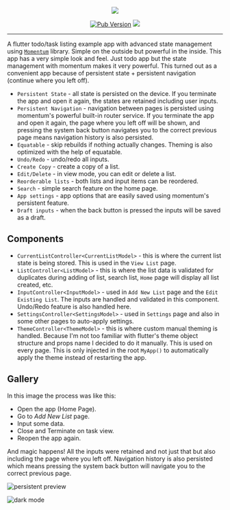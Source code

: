 <p align="center"><img src="https://i.imgur.com/DjzgZbB.png"></p>
<p align="center">
<a href="https://pub.dev/packages/momentum" target="_blank"><img src="https://img.shields.io/pub/v/momentum" alt="Pub Version" /></a>
<a href="https://codemagic.io/apps/5ee250e7c2d47368630a87ea/5ee2546c10f7b765a8b3f636/latest_build" target="_blank"><img src="https://api.codemagic.io/apps/5ee250e7c2d47368630a87ea/5ee2546c10f7b765a8b3f636/status_badge.svg"></a>
</p>

---

A flutter todo/task listing example app with advanced state management using [`Momentum`](https://pub.dev/packages/momentum) library. Simple on the outside but powerful in the inside. This app has a very simple look and feel. Just todo app but the state management with momentum makes it very powerful. This turned out as a convenient app because of persistent state + persistent navigation (continue where you left off).

- `Persistent State` - all state is persisted on the device. If you terminate the app and open it again, the states are retained including user inputs.
- `Persistent Navigation` - navigation between pages is persisted using momentum's powerful built-in router service. If you terminate the app and open it again, the page where you left off will be shown, and pressing the system back button navigates you to the correct previous page means navigation history is also persisted.
- `Equatable` - skip rebuilds if nothing actually changes. Theming is also optimized with the help of equatable.
- `Undo/Redo` - undo/redo all inputs.
- `Create Copy` - create a copy of a list.
- `Edit/Delete` - in view mode, you can edit or delete a list.
- `Reorderable lists` - both lists and input items can be reordered. 
- `Search` - simple search feature on the home page.
- `App settings` - app options that are easily saved using momentum's persistent feature.
- `Draft inputs` - when the back button is pressed the inputs will be saved as a draft.


## Components
- `CurrentListController<CurrentListModel>` - this is where the current list state is being stored. This is used in the `View List` page.
- `ListController<ListModel>` - this is where the list data is validated for duplicates during adding of list, search list, `Home` page will display all list created, etc.
- `InputController<InputModel>` - used in `Add New List` page and the `Edit Existing List`. The inputs are handled and validated in this component. Undo/Redo feature is also handled here.
- `SettingsController<SettingsModel>` - used in `Settings` page and also in some other pages to auto-apply settings.
- `ThemeController<ThemeModel>` - this is where custom manual theming is handled. Because I'm not too familiar with flutter's theme object structure and props name I decided to do it manually. This is used on every page. This is only injected in the root `MyApp()` to automatically apply the theme instead of restarting the app.


## Gallery
In this image the process was like this:
- Open the app (Home Page).
- Go to *Add New List* page.
- Input some data.
- Close and Terminate on task view.
- Reopen the app again.

And magic happens! All the inputs were retained and not just that but also including the page where you left off. Navigation history is also persisted which means pressing the system back button will navigate you to the correct previous page.

![persistent preview](./gallery/001.png)


![dark mode](./gallery/002.png)
